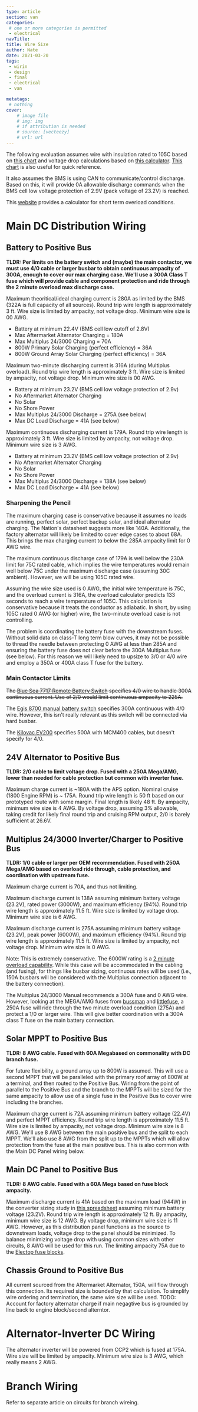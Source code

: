 ```yaml
---
type: article
section: van
categories: 
 # one or more categories is permitted
 - electrical
navTitle: 
title: Wire Size
author: Nate
date: 2021-03-20
tags:
 - wirin
 - design
 - final
 - electrical
 - van

metatags:
 # nothing
cover: 
	# image file
	# img: img
	# if attribution is needed
	# source: [vecteezy]
	# url: url
---
```



The following evaluation assumes wire with insulation rated to 105C based on [this chart](http://assets.bluesea.com/files/resources/reference/21731.pdf) and voltage drop calculations based on [this calculator](https://www.calculator.net/voltage-drop-calculator.html?material=copper&wiresize=4.132&voltage=24&phase=dc&noofconductor=1&distance=6&distanceunit=feet&amperes=42&x=50&y=23).  [This chart](http://assets.bluesea.com/files/resources/newsletter/images/DC_wire_selection_chartlg.jpg) is also useful for quick reference.

It also assumes the BMS is using CAN to communicate/control discharge.  Based on this, it will provide 0A allowable discharge commands when the BMS cell low voltage protection of 2.9V (pack voltage of 23.2V) is reached.

This [website](http://nepsi.com/resources/calculators/short-time-current-rating-of-conductor.htm) provides a calculator for short term overload conditions.

# Main DC Distribution Wiring

## Battery to Positive Bus
**TLDR: Per limits on the battery switch and (maybe) the main contactor, we must use 4/0 cable or larger busbar to obtain continuous ampacity of 300A, enough to cover our max charging case.  We'll use a 300A Class T fuse which will provide cable and component protection and ride through the 2 minute overload max discharge case.**

Maximum theoritical/ideal charging current is 280A as limited by the BMS (322A is full capacity of all sources).  Round trip wire length is approximately 3 ft.  Wire size is limited by ampacity, not voltage drop.  Minimum wire size is 00 AWG.

* Battery at minimum 22.4V (BMS cell low cutoff of 2.8V)
* Max Aftermarket Alternator Charging = 180A
* Max Multiplus 24/3000 Charging = 70A
* 800W Primary Solar Charging (perfect efficiency) = 36A
* 800W Ground Array Solar Charging (perfect efficiency) = 36A

Maximum two-minute discharging current is 316A (during Multiplus overload).  Round trip wire length is approximately 3 ft.  Wire size is limited by ampacity, not voltage drop.  Minimum wire size is 00 AWG.

* Battery at minimum 23.2V (BMS cell low voltage protection of 2.9v)
* No Aftermarket Alternator Charging
* No Solar
* No Shore Power
* Max Multiplus 24/3000 Discharge = 275A (see below)
* Max DC Load Discharge = 41A (see below)

Maximum continuous discharging current is 179A.  Round trip wire length is approximately 3 ft.  Wire size is limited by ampacity, not voltage drop.  Minimum wire size is 3 AWG.

* Battery at minimum 23.2V (BMS cell low voltage protection of 2.9v)
* No Aftermarket Alternator Charging
* No Solar
* No Shore Power
* Max Multiplus 24/3000 Discharge = 138A (see below)
* Max DC Load Discharge = 41A (see below)

### Sharpening the Pencil

The maximum charging case is conservative because it assumes no loads are running, perfect solar, perfect backup solar, and ideal alternator charging.  The Nation's datasheet suggests more like 140A.  Additionally, the factory alternator will likely be limited to cover edge cases to about 68A.  This brings the max charging current to below the 285A ampacity limit for 0 AWG wire.

The maximum continuous discharge case of 179A is well below the 230A limit for 75C rated cable, which implies the wire temperatures would remain well below 75C under the maximum discharge case (assuming 30C ambient).  However, we will be using 105C rated wire.

Assuming the wire size used is 0 AWG, the initial wire temperature is 75C, and the overload current is 316A, the overload calculator predicts 133 seconds to reach a wire temperature of 105C.  This calculation is conservative because it treats the conductor as adiabatic.  In short, by using 105C rated 0 AWG (or higher) wire, the two-minute overload case is not controlling.

The problem is coordinating the battery fuse with the downstream fuses.  Without solid data on class-T long term blow curves, it may not be possible to thread the needle between protecting 0 AWG at less than 285A and ensuring the battery fuse does not clear before the 300A Multiplus fuse (see below).  For this reason we will likely need to upsize to 3/0 or 4/0 wire and employ a 350A or 400A class T fuse for the battery.  

### Main Contactor Limits

~~The [Blue Sea 7717 Remote Battery Switch](blue-sea-7717-rbs.pdf) specifies 4/0 wire to handle 300A continuous current.  Use of 2/0 would limit continuous ampacity to 225A.~~  

The [Egis 8700 manual battery switch](egis-8700-battery-switch.pdf) specifies 300A continuous with 4/0 wire.  However, this isn't really relevant as this switch will be connected via hard busbar. 

The [Kilovac EV200](datasheet-kilovac-ev200.pdf) specifies 500A with MCM400 cables, but doesn't specify for 4/0.  


## 24V Alternator to Positive Bus

**TLDR: 2/0 cable to limit voltage drop.  Fused with a 250A Mega/AMG, lower than needed for cable protection but common with inverter fuse.**

Maximum charge current is ~180A with the APS option.  Nominal cruise (1800 Engine RPM) is ~ 175A.  Round trip wire length is 50 ft based on our prototyped route with some margin.  Final length is likely 48 ft. By ampacity, minimum wire size is 4 AWG.  By voltage drop, assuming 3% allowable, taking credit for likely final round trip and cruising RPM output, 2/0 is barely sufficient at 26.6V.

## Multiplus 24/3000 Inverter/Charger to Positive Bus

**TLDR: 1/0 cable or larger per OEM recommendation.  Fused with 250A Mega/AMG based on overload ride through, cable protection, and coordination with upstream fuse.**

Maximum charge current is 70A, and thus not limiting.

Maximum discharge current is 138A assuming minimum battery voltage (23.2V), rated power (3000W), and maximum efficiency (94%).  Round trip wire length is approximately 11.5 ft.  Wire size is limited by voltage drop. Minimum wire size is 6 AWG.

Maximum discharge current is 275A assuming minimum battery voltage (23.2V), peak power (6000W), and maximum efficiency (94%).  Round trip wire length is approximately 11.5 ft.  Wire size is limited by ampacity, not voltage drop.  Minimum wire size is 0 AWG.

Note: This is extremely conservative.  The 6000W rating is a [2 minute overload capability](https://community.victronenergy.com/questions/21511/overload-duration-on-multiplus.html).  While this case will be accommodated in the cabling (and fusing), for things like busbar sizing, continuous rates will be used (i.e., 150A busbars will be considered with the Multiplus connection adjacent to the battery connection).

The Multiplus 24/3000 Manual recommends a 300A fuse and 0 AWG wire.  However, looking at the MEGA/AMG fuses from [bussman](bussmann-amg-fuse-spec-sheet.pdf) and [littlefuse](littelfuse-mega-datasheet.pdf), a 250A fuse will ride through the two minute overload condition (275A) and protect a 1/0 or larger wire.  This will give better coordination with a 300A class T fuse on the main battery connection.

## Solar MPPT to Positive Bus

**TLDR: 8 AWG cable. Fused with 60A Megabased on commonality with DC branch fuse.**

For future flexibility, a ground array up to 800W is assumed.  This will use a second MPPT that will be paralleled with the primary roof array of 800W at a terminal, and then routed to the Positive Bus.  Wiring from the point of parallel to the Positive Bus and the branch to the MPPTs will be sized for the same ampacity to allow use of a single fuse in the Positive Bus to cover wire including the branches.

Maximum charge current is 72A assuming minimum battery voltage (22.4V) and perfect MPPT efficiency.  Round trip wire length is approximately 11.5 ft.  Wire size is limited by ampacity, not voltage drop.  Minimum wire size is 8 AWG.  We'll use 8 AWG between the main positive bus and the split to each MPPT.  We'll also use 8 AWG from the split up to the MPPTs which will allow protection from the fuse at the main positive bus.  This is also common with the Main DC Panel wiring below.

## Main DC Panel to Positive Bus

**TLDR: 8 AWG cable.  Fused with a 60A Mega based on fuse block ampacity.**

Maximum discharge current is 41A based on the maximum load (944W) in the converter sizing study in [this spreadsheet](https://docs.google.com/spreadsheets/d/1X7njD1I48CtzVDgUu9Sp_Ce2chWM4oQiqM1aEl7uJWI/edit?usp=sharing) assuming minimum battery voltage (23.2V).  Round trip wire length is approximately 12 ft.  By ampacity, minimum wire size is 12 AWG.  By voltage drop, minimum wire size is 11 AWG.  However, as this distribution panel functions as the source to downstream loads, voltage drop to the panel should be minimized.  To balance minimizing voltage drop with using common sizes with other circuits, 8 AWG will be used for this run.  The limiting ampacity 75A due to the [Electop fuse blocks](https://www.amazon.com/Electop-Negative-Waterproof-Protection-Automotive/dp/B0838SYDBS).

## Chassis Ground to Positive Bus

All current sourced from the Aftermarket Alternator, 150A, will flow through this connection.  Its required size is bounded by that calculation.  To simplify wire ordering and termination, the same wire size will be used.
TODO: Account for factory alternator charge if main negagtive bus is grounded by line back to engine block/second alterntor.


# Alternator-Inverter DC Wiring

The alternator inverter will be powered from CCP2 which is fused at 175A.  Wire size will be limited by ampacity.  Minimum wire size is 3 AWG, which really means 2 AWG.

# Branch Wiring

Refer to separate article on circuits for branch wireing.
